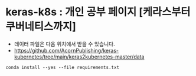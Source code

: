 # keras-k8s : 개인 공부 페이지 [케라스부터 쿠버네티스까지]
- 데이터 파일은 다음 위치에서 받을 수 있습니다. 
- https://github.com/AcornPublishing/keras-kubernetes/tree/main/keras2kubernetes-master/data

```
conda install --yes --file requirements.txt
```
